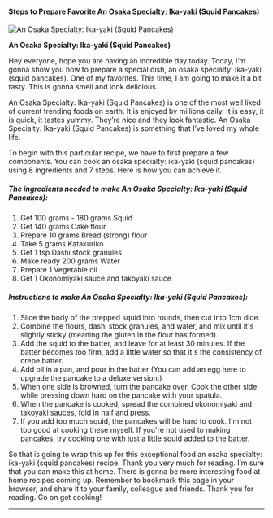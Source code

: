             

#### Steps to Prepare Favorite An Osaka Specialty: Ika-yaki (Squid Pancakes)

![An Osaka Specialty: Ika-yaki (Squid Pancakes)](https://img-global.cpcdn.com/recipes/5555030575808512/751x532cq70/an-osaka-specialty-ika-yaki-squid-pancakes-recipe-main-photo.jpg)

**An Osaka Specialty: Ika-yaki (Squid Pancakes)**

Hey everyone, hope you are having an incredible day today. Today, I’m gonna show you how to prepare a special dish, an osaka specialty: ika-yaki (squid pancakes). One of my favorites. This time, I am going to make it a bit tasty. This is gonna smell and look delicious.

An Osaka Specialty: Ika-yaki (Squid Pancakes) is one of the most well liked of current trending foods on earth. It is enjoyed by millions daily. It is easy, it is quick, it tastes yummy. They’re nice and they look fantastic. An Osaka Specialty: Ika-yaki (Squid Pancakes) is something that I’ve loved my whole life.

To begin with this particular recipe, we have to first prepare a few components. You can cook an osaka specialty: ika-yaki (squid pancakes) using 8 ingredients and 7 steps. Here is how you can achieve it.

##### The ingredients needed to make An Osaka Specialty: Ika-yaki (Squid Pancakes):

1.  Get 100 grams - 180 grams Squid
2.  Get 140 grams Cake flour
3.  Prepare 10 grams Bread (strong) flour
4.  Take 5 grams Katakuriko
5.  Get 1 tsp Dashi stock granules
6.  Make ready 200 grams Water
7.  Prepare 1 Vegetable oil
8.  Get 1 Okonomiyaki sauce and takoyaki sauce

##### Instructions to make An Osaka Specialty: Ika-yaki (Squid Pancakes):

1.  Slice the body of the prepped squid into rounds, then cut into 1cm dice.
2.  Combine the flours, dashi stock granules, and water, and mix until it's slightly sticky (meaning the gluten in the flour has formed).
3.  Add the squid to the batter, and leave for at least 30 minutes. If the batter becomes too firm, add a little water so that it's the consistency of crepe batter.
4.  Add oil in a pan, and pour in the batter (You can add an egg here to upgrade the pancake to a deluxe version.)
5.  When one side is browned, turn the pancake over. Cook the other side while pressing down hard on the pancake with your spatula.
6.  When the pancake is cooked, spread the combined okonomiyaki and takoyaki sauces, fold in half and press.
7.  If you add too much squid, the pancakes will be hard to cook. I'm not too good at cooking these myself. If you're not used to making pancakes, try cooking one with just a little squid added to the batter.

So that is going to wrap this up for this exceptional food an osaka specialty: ika-yaki (squid pancakes) recipe. Thank you very much for reading. I’m sure that you can make this at home. There is gonna be more interesting food at home recipes coming up. Remember to bookmark this page in your browser, and share it to your family, colleague and friends. Thank you for reading. Go on get cooking!

* * *